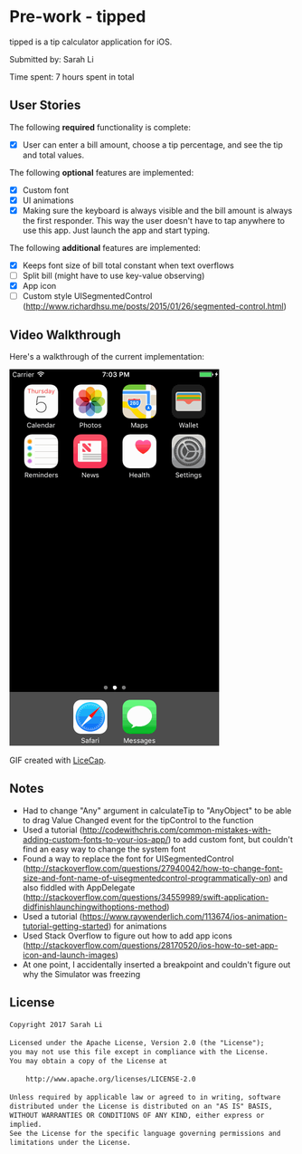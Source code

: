 # Pre-work - tipped

tipped is a tip calculator application for iOS.

Submitted by: Sarah Li

Time spent: 7 hours spent in total

## User Stories

The following **required** functionality is complete:
* [x] User can enter a bill amount, choose a tip percentage, and see the tip and total values.

The following **optional** features are implemented:
* [x] Custom font
* [x] UI animations
* [x] Making sure the keyboard is always visible and the bill amount is always the first responder. This way the user doesn't have to tap anywhere to use this app. Just launch the app and start typing.

The following **additional** features are implemented:

* [x] Keeps font size of bill total constant when text overflows
* [ ] Split bill (might have to use key-value observing)
* [x] App icon
* [ ] Custom style UISegmentedControl (http://www.richardhsu.me/posts/2015/01/26/segmented-control.html)

## Video Walkthrough

Here's a walkthrough of the current implementation:

<a href="https://raw.githubusercontent.com/serifluous/tipped/master/Resources/tipped_recording.gif" target="_blank"><img src="https://raw.githubusercontent.com/serifluous/tipped/master/Resources/tipped_recording.gif" title="Video Walkthrough" width='' alt="tipped Video Walkthrough" /></a>

GIF created with [LiceCap](http://www.cockos.com/licecap/).

## Notes

- Had to change "Any" argument in calculateTip to "AnyObject" to be able to drag Value Changed event for the tipControl to the function
- Used a tutorial (http://codewithchris.com/common-mistakes-with-adding-custom-fonts-to-your-ios-app/) to add custom font, but couldn't find an easy way to change the system font
- Found a way to replace the font for UISegmentedControl (http://stackoverflow.com/questions/27940042/how-to-change-font-size-and-font-name-of-uisegmentedcontrol-programmatically-on) and also fiddled with AppDelegate (http://stackoverflow.com/questions/34559989/swift-application-didfinishlaunchingwithoptions-method)
- Used a tutorial (https://www.raywenderlich.com/113674/ios-animation-tutorial-getting-started) for animations
- Used Stack Overflow to figure out how to add app icons (http://stackoverflow.com/questions/28170520/ios-how-to-set-app-icon-and-launch-images)
- At one point, I accidentally inserted a breakpoint and couldn't figure out why the Simulator was freezing


## License

    Copyright 2017 Sarah Li

    Licensed under the Apache License, Version 2.0 (the "License");
    you may not use this file except in compliance with the License.
    You may obtain a copy of the License at

        http://www.apache.org/licenses/LICENSE-2.0

    Unless required by applicable law or agreed to in writing, software
    distributed under the License is distributed on an "AS IS" BASIS,
    WITHOUT WARRANTIES OR CONDITIONS OF ANY KIND, either express or implied.
    See the License for the specific language governing permissions and
    limitations under the License.